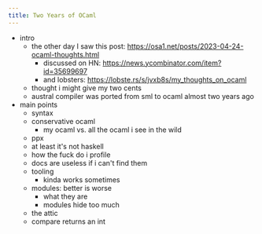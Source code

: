 ```yaml
---
title: Two Years of OCaml
---
```


- intro
    - the other day I saw this post: https://osa1.net/posts/2023-04-24-ocaml-thoughts.html
        - discussed on HN: https://news.ycombinator.com/item?id=35699697
        - and lobsters: https://lobste.rs/s/jvxb8s/my_thoughts_on_ocaml
    - thought i might give my two cents
    - austral compiler was ported from sml to ocaml almost two years ago
- main points
    - syntax
    - conservative ocaml
        - my ocaml vs. all the ocaml i see in the wild
    - ppx
    - at least it's not haskell
    - how the fuck do i profile
    - docs are useless if i can't find them
    - tooling
        - kinda works sometimes
    - modules: better is worse
        - what they are
        - modules hide too much
    - the attic
    - compare returns an int